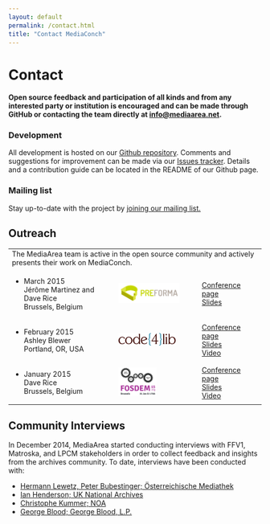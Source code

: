 ```yaml
---
layout: default
permalink: /contact.html
title: "Contact MediaConch"
---
```


 
# Contact

 
#### Open source feedback and participation of all kinds and from any interested party or institution is encouraged and can be made through GitHub or contacting the team directly at [info@mediaarea.net](mailto:info@mediaarea.net).
  
 
### Development

All development is hosted on our [Github repository](https://github.com/MediaArea/MediaConch). Comments and suggestions for improvement can be made via our [Issues tracker](https://github.com/MediaArea/MediaConch/issues). Details and a contribution guide can be located in the README of our Github page.

### Mailing list

Stay up-to-date with the project by [joining our mailing list.](https://docs.google.com/forms/d/1yWJZB6bt19rMrjYEOrYgKRK5sFjd4p7ZKDdXiKZrCTI/viewform?usp=send_form)

## Outreach 

<table>
<tr>
  <td colspan="3">
    The MediaArea team is active in the open source community and actively presents their work on MediaConch.
  </td>
</tr>
<tr>
  <td>
    <ul>
      <li>
      March 2015<br />
      Jérôme Martinez and Dave Rice<br />
      Brussels, Belgium
      </li>
    </ul>
  </td>
  <td style="width:33%; vertical-align: middle;">
    <a href="http://www.preforma-project.eu"><img src="images/pfo_logo.png" width="80%" alt="PREFORMA logo"></a>
  </td>
  <td style="width:25%; vertical-align: middle;">
    <a href="http://www.preforma-project.eu/design-phase-1-final-workshop.html">Conference page</a><br /><a href="http://mediaarea.github.io/MediaConch/Outreach/Slides">Slides</a>
  </td>
</tr>
<tr>
  <td>
    <ul>
        <li>
        February 2015<br />
        Ashley Blewer<br />
        Portland, OR, USA
        </li>
    </ul>
  </td>
  <td style="width:33%; vertical-align: middle;">
    <a href="http://code4lib.org"><img src="images/Code4Lib.png" width="75%" alt="Code4Lib logo"></a>
  </td>
  <td style="width:25%; vertical-align: middle;">
    <a href="http://wiki.code4lib.org/2015_Lightning_Talks">Conference page</a><br /><a href="http://ablwr.github.io/c4l_preforma/#/">Slides</a><br /><a href="https://www.youtube.com/watch?v=G7kgcZh2zeY&t=2h20m48s">Video</a>
  </td>
</tr>
<tr>
  <td>
  <ul>
      <li>
      January 2015<br />
      Dave Rice<br />
      Brussels, Belgium
      </li>
  </ul>
  </td>
  <td style="width:33%; vertical-align: middle;">
      <a href="http://fosdem.org"><img src="images/Fosdem_2015.png" width="50%" alt="FOSDEM 2015 logo"></a>
  </td>
  <td style="width:25%; vertical-align: middle;">
  <a href="https://fosdem.org/2015/schedule/event/enabling_video_preservation/">Conference page</a><br /><a href="https://fosdem.org/2015/schedule/event/enabling_video_preservation/attachments/slides/746/export/events/attachments/enabling_video_preservation/slides/746/preservation.pdf">Slides</a><br /><a href="http://video.fosdem.org/2015/devroom-open_media/enabling_video_preservation.mp4">Video</a>
  </td>
</tr>
</table>

## Community Interviews

<p>In December 2014, MediaArea started conducting interviews with FFV1, Matroska, and LPCM stakeholders in order to collect feedback and insights from the archives community.  To date, interviews have been conducted with:</p>
<ul>
  <li><a href="/interviews/InterviewLewetzBubestinger.html">Hermann Lewetz, Peter Bubestinger; Österreichische Mediathek</a>
    </li>
  <li><a href="interviews/InterviewHenderson.html">Ian Henderson; UK National Archives</a>
    </li>
  <li><a href="interviews/InterviewKummer.html">Christophe Kummer; NOA</a>
    </li>
  <li><a href="interviews/InterviewBlood.html">George Blood; George Blood, L.P.</a>
    </li>
</ul>
